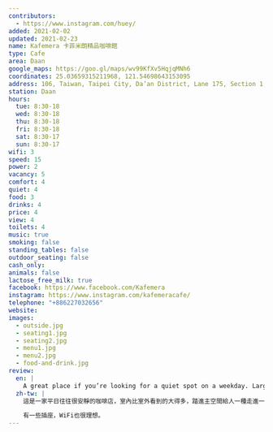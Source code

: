 ```yaml
---
contributors:
  - https://www.instagram.com/huey/
added: 2021-02-02
updated: 2021-02-23
name: Kafemera 卡菲米朗精品咖啡館
type: Cafe
area: Daan
google_maps: https://goo.gl/maps/wv99KfXv5HqjqMNh6
coordinates: 25.03659315211968, 121.54698643153095
address: 106, Taiwan, Taipei City, Da’an District, Lane 175, Section 1, Da'an Road, 11號1F
station: Daan
hours:
  tue: 8:30-18
  wed: 8:30-18
  thu: 8:30-18
  fri: 8:30-18
  sat: 8:30-17
  sun: 8:30-17
wifi: 3
speed: 15
power: 2
vacancy: 5
comfort: 4
quiet: 4
food: 3
drinks: 4
price: 4
view: 4
toilets: 4
music: true
smoking: false
standing_tables: false
outdoor_seating: false
cash_only: 
animals: false
lactose_free_milk: true
facebook: https://www.facebook.com/Kafemera
instagram: https://www.instagram.com/kafemeracafe/
telephone: "+886227032656"
website: 
images:
  - outside.jpg
  - seating1.jpg
  - seating2.jpg
  - menu1.jpg
  - menu2.jpg
  - food-and-drink.jpg
review:
  en: |
    A great place if you’re looking for a quiet spot on a weekday. Large interior, although the big room feels a little dark and lacks natural light. Good drink selection, including oatly as an option. There's also a small selection of snacks, the banana and hazelnut toast was really tasty, and perfect if you need a small snack. Some power outlets are available, and the WiFi is decent.
  zh-tw: |
    這是一家平日往往很安靜的咖啡店，室內比室外看到的大得多，踏進主空間給人一種走進一般公寓餐廳的感覺，映入眼簾的是一張大桌，搭配著北歐風格的光源，給人溫暖，或者說——「宜家宜居」的感覺。飲品選項很不錯，也有燕麥奶可選，另外也有一些簡單的小點，香蕉榛果巧克力好吃！

    有一些插座，WiFi也很理想。
---
```

